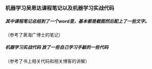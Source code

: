 ### 机器学习吴恩达课程笔记以及机器学习实战代码

##### 其中课程笔记总结到了一个word里，基本都是截图然后配上了一些文字。

（参考了黄海广博士的笔记）
      
      
##### 机器学习实战代码  放了一些自己学习手敲的一些代码

（参考了书上相关代码和相关博客的讲解）
